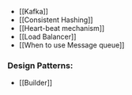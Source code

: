 
- [[Kafka]]
- [[Consistent Hashing]]
- [[Heart-beat mechanism]]
- [[Load Balancer]]
- [[When to use Message queue]]

### Design Patterns:
- [[Builder]]